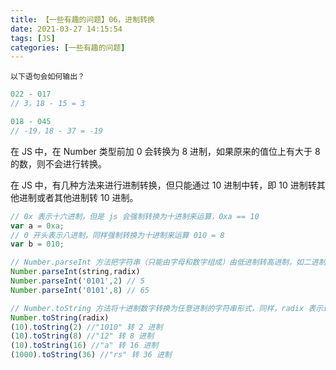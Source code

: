 ```yaml
---
title: 【一些有趣的问题】06，进制转换
date: 2021-03-27 14:15:54
tags: [JS]
categories: [一些有趣的问题]
---
```


`以下语句会如何输出？`
```javascript
022 - 017
// 3，18 - 15 = 3

018 - 045
// -19，18 - 37 = -19
```
在 JS 中，在 Number 类型前加 0 会转换为 8 进制，如果原来的值位上有大于 8 的数，则不会进行转换。

在 JS 中，有几种方法来进行进制转换，但只能通过 10 进制中转，即 10 进制转其他进制或者其他进制转 10 进制。
```javascript
// 0x 表示十六进制，但是 js 会强制转换为十进制来运算，0xa == 10
var a = 0xa;
// 0 开头表示八进制，同样强制转换为十进制来运算 010 = 8
var b = 010;

// Number.parseInt 方法把字符串（只能由字母和数字组成）由低进制转高进制，如二进制转八进制，但是八进制不能转二进制，radix 表示进制，取值 2~36，返回一个字符串。
Number.parseInt(string,radix)
Number.parseInt('0101',2) // 5
Number.parseInt('0101',8) // 65

// Number.toString 方法将十进制数字转换为任意进制的字符串形式，同样，radix 表示进制，取值 2~36
Number.toString(radix)
(10).toString(2) //"1010" 转 2 进制
(10).toString(8) //"12" 转 8 进制
(10).toString(16) //"a" 转 16 进制
(1000).toString(36) //"rs" 转 36 进制
```